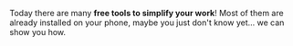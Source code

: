 Today there are many **free tools to simplify your work**! Most of them are already installed on your phone, maybe you just don't know yet...  we can show you how.
